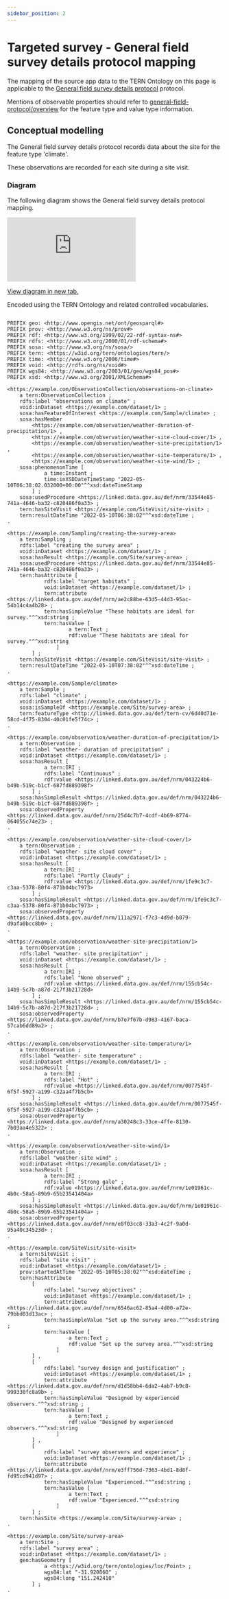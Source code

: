 ```yaml
---
sidebar_position: 2
---
```


# Targeted survey - General field survey details protocol mapping

The mapping of the source app data to the TERN Ontology on this page is applicable to the [General field survey details protocol](https://linked.data.gov.au/def/nrm/33544e85-741a-4646-ba32-c820486f0a33) protocol.

Mentions of observable properties should refer to [general-field-protocol/overview](/information-models/tern-ontology/dev-guide/dawe-protocol/targeted-survey/general-field-protocol/overview) for the feature type and value type information.

## Conceptual modelling

The General field survey details protocol records data about the site for the feature type 'climate'.

These observations are recorded for each site during a site visit.

### Diagram

The following diagram shows the General field survey details protocol mapping.

<iframe frameBorder="0" style={{width:"100%",height:"593px"}} src="https://viewer.diagrams.net/?tags=%7B%7D&highlight=0000ff&edit=https%3A%2F%2Fapp.diagrams.net%2F%23G1e7Wtip-yW2pQNelOaW6oDbmP9TI5l6A3&layers=1&nav=1&title=targeted-survey-general-field-example#Uhttps%3A%2F%2Fdrive.google.com%2Fuc%3Fid%3D1e7Wtip-yW2pQNelOaW6oDbmP9TI5l6A3%26export%3Ddownload"></iframe>

<a href="https://viewer.diagrams.net/?tags=%7B%7D&highlight=0000ff&edit=https%3A%2F%2Fapp.diagrams.net%2F%23G1e7Wtip-yW2pQNelOaW6oDbmP9TI5l6A3&layers=1&nav=1&title=targeted-survey-general-field-example#Uhttps%3A%2F%2Fdrive.google.com%2Fuc%3Fid%3D1e7Wtip-yW2pQNelOaW6oDbmP9TI5l6A3%26export%3Ddownload">View diagram in new tab.</a>

Encoded using the TERN Ontology and related controlled vocabularies.

```turtle

PREFIX geo: <http://www.opengis.net/ont/geosparql#>
PREFIX prov: <http://www.w3.org/ns/prov#>
PREFIX rdf: <http://www.w3.org/1999/02/22-rdf-syntax-ns#>
PREFIX rdfs: <http://www.w3.org/2000/01/rdf-schema#>
PREFIX sosa: <http://www.w3.org/ns/sosa/>
PREFIX tern: <https://w3id.org/tern/ontologies/tern/>
PREFIX time: <http://www.w3.org/2006/time#>
PREFIX void: <http://rdfs.org/ns/void#>
PREFIX wgs84: <http://www.w3.org/2003/01/geo/wgs84_pos#>
PREFIX xsd: <http://www.w3.org/2001/XMLSchema#>

<https://example.com/ObservationCollection/observations-on-climate>
    a tern:ObservationCollection ;
    rdfs:label "observations on climate" ;
    void:inDataset <https://example.com/dataset/1> ;
    sosa:hasFeatureOfInterest <https://example.com/Sample/climate> ;
    sosa:hasMember
        <https://example.com/observation/weather-duration-of-precipitation/1> ,
        <https://example.com/observation/weather-site-cloud-cover/1> ,
        <https://example.com/observation/weather-site-precipitation/1> ,
        <https://example.com/observation/weather-site-temperature/1> ,
        <https://example.com/observation/weather-site-wind/1> ;
    sosa:phenomenonTime [
            a time:Instant ;
            time:inXSDDateTimeStamp "2022-05-10T06:38:02.032000+00:00"^^xsd:dateTimeStamp
        ] ;
    sosa:usedProcedure <https://linked.data.gov.au/def/nrm/33544e85-741a-4646-ba32-c820486f0a33> ;
    tern:hasSiteVisit <https://example.com/SiteVisit/site-visit> ;
    tern:resultDateTime "2022-05-10T06:38:02"^^xsd:dateTime ;
.

<https://example.com/Sampling/creating-the-survey-area>
    a tern:Sampling ;
    rdfs:label "creating the survey area" ;
    void:inDataset <https://example.com/dataset/1> ;
    sosa:hasResult <https://example.com/Site/survey-area> ;
    sosa:usedProcedure <https://linked.data.gov.au/def/nrm/33544e85-741a-4646-ba32-c820486f0a33> ;
    tern:hasAttribute [
            rdfs:label "target habitats" ;
            void:inDataset <https://example.com/dataset/1> ;
            tern:attribute <https://linked.data.gov.au/def/nrm/ae2c88be-63d5-44d3-95ac-54b14c4a4b28> ;
            tern:hasSimpleValue "These habitats are ideal for survey."^^xsd:string ;
            tern:hasValue [
                    a tern:Text ;
                    rdf:value "These habitats are ideal for survey."^^xsd:string
                ]
        ] ;
    tern:hasSiteVisit <https://example.com/SiteVisit/site-visit> ;
    tern:resultDateTime "2022-05-10T07:38:02"^^xsd:dateTime ;
.

<https://example.com/Sample/climate>
    a tern:Sample ;
    rdfs:label "climate" ;
    void:inDataset <https://example.com/dataset/1> ;
    sosa:isSampleOf <https://example.com/Site/survey-area> ;
    tern:featureType <http://linked.data.gov.au/def/tern-cv/6d40d71e-58cd-4f75-8304-40c01fe5f74c> ;
.

<https://example.com/observation/weather-duration-of-precipitation/1>
    a tern:Observation ;
    rdfs:label "weather- duration of precipitation" ;
    void:inDataset <https://example.com/dataset/1> ;
    sosa:hasResult [
            a tern:IRI ;
            rdfs:label "Continuous" ;
            rdf:value <https://linked.data.gov.au/def/nrm/043224b6-b49b-519c-b1cf-687fd889398f>
        ] ;
    sosa:hasSimpleResult <https://linked.data.gov.au/def/nrm/043224b6-b49b-519c-b1cf-687fd889398f> ;
    sosa:observedProperty <https://linked.data.gov.au/def/nrm/25d4c7b7-4cdf-4b69-8774-064055c74e23> ;
.

<https://example.com/observation/weather-site-cloud-cover/1>
    a tern:Observation ;
    rdfs:label "weather- site cloud cover" ;
    void:inDataset <https://example.com/dataset/1> ;
    sosa:hasResult [
            a tern:IRI ;
            rdfs:label "Partly Cloudy" ;
            rdf:value <https://linked.data.gov.au/def/nrm/1fe9c3c7-c3aa-5378-80f4-871b04bc7973>
        ] ;
    sosa:hasSimpleResult <https://linked.data.gov.au/def/nrm/1fe9c3c7-c3aa-5378-80f4-871b04bc7973> ;
    sosa:observedProperty <https://linked.data.gov.au/def/nrm/111a2971-f7c3-4d9d-b079-d9afa0bcc8b0> ;
.

<https://example.com/observation/weather-site-precipitation/1>
    a tern:Observation ;
    rdfs:label "weather- site precipitation" ;
    void:inDataset <https://example.com/dataset/1> ;
    sosa:hasResult [
            a tern:IRI ;
            rdfs:label "None observed" ;
            rdf:value <https://linked.data.gov.au/def/nrm/155cb54c-14b9-5c7b-a87d-217f3b21728d>
        ] ;
    sosa:hasSimpleResult <https://linked.data.gov.au/def/nrm/155cb54c-14b9-5c7b-a87d-217f3b21728d> ;
    sosa:observedProperty <https://linked.data.gov.au/def/nrm/b7e7f67b-d983-4167-baca-57cab6dd89a2> ;
.

<https://example.com/observation/weather-site-temperature/1>
    a tern:Observation ;
    rdfs:label "weather- site temperature" ;
    void:inDataset <https://example.com/dataset/1> ;
    sosa:hasResult [
            a tern:IRI ;
            rdfs:label "Hot" ;
            rdf:value <https://linked.data.gov.au/def/nrm/0077545f-6f5f-5927-a199-c32aa4f7b5cb>
        ] ;
    sosa:hasSimpleResult <https://linked.data.gov.au/def/nrm/0077545f-6f5f-5927-a199-c32aa4f7b5cb> ;
    sosa:observedProperty <https://linked.data.gov.au/def/nrm/a30248c3-33ce-4ffe-8130-7b03aa4e5322> ;
.

<https://example.com/observation/weather-site-wind/1>
    a tern:Observation ;
    rdfs:label "weather-site wind" ;
    void:inDataset <https://example.com/dataset/1> ;
    sosa:hasResult [
            a tern:IRI ;
            rdfs:label "Strong gale" ;
            rdf:value <https://linked.data.gov.au/def/nrm/1e01961c-4b0c-58a5-89b9-65b23541404a>
        ] ;
    sosa:hasSimpleResult <https://linked.data.gov.au/def/nrm/1e01961c-4b0c-58a5-89b9-65b23541404a> ;
    sosa:observedProperty <https://linked.data.gov.au/def/nrm/e8f03cc8-33a3-4c2f-9a0d-95a40c34523d> ;
.

<https://example.com/SiteVisit/site-visit>
    a tern:SiteVisit ;
    rdfs:label "site visit" ;
    void:inDataset <https://example.com/dataset/1> ;
    prov:startedAtTime "2022-05-10T05:38:02"^^xsd:dateTime ;
    tern:hasAttribute
        [
            rdfs:label "survey objectives" ;
            void:inDataset <https://example.com/dataset/1> ;
            tern:attribute <https://linked.data.gov.au/def/nrm/6546ac62-85a4-4d00-a72e-79bbd03d13ac> ;
            tern:hasSimpleValue "Set up the survey area."^^xsd:string ;
            tern:hasValue [
                    a tern:Text ;
                    rdf:value "Set up the survey area."^^xsd:string
                ]
        ] ,
        [
            rdfs:label "survey design and justification" ;
            void:inDataset <https://example.com/dataset/1> ;
            tern:attribute <https://linked.data.gov.au/def/nrm/d1d58bb4-6da2-4ab7-b9c8-999330fc8a9b> ;
            tern:hasSimpleValue "Designed by experienced observers."^^xsd:string ;
            tern:hasValue [
                    a tern:Text ;
                    rdf:value "Designed by experienced observers."^^xsd:string
                ]
        ] ,
        [
            rdfs:label "survey observers and experience" ;
            void:inDataset <https://example.com/dataset/1> ;
            tern:attribute <https://linked.data.gov.au/def/nrm/e3ff756d-7363-4bd1-8d8f-fd95cd941d97> ;
            tern:hasSimpleValue "Experienced."^^xsd:string ;
            tern:hasValue [
                    a tern:Text ;
                    rdf:value "Experienced."^^xsd:string
                ]
        ] ;
    tern:hasSite <https://example.com/Site/survey-area> ;
.

<https://example.com/Site/survey-area>
    a tern:Site ;
    rdfs:label "survey area" ;
    void:inDataset <https://example.com/dataset/1> ;
    geo:hasGeometry [
            a <https://w3id.org/tern/ontologies/loc/Point> ;
            wgs84:lat "-31.920860" ;
            wgs84:long "151.242410"
        ] ;
.

```
